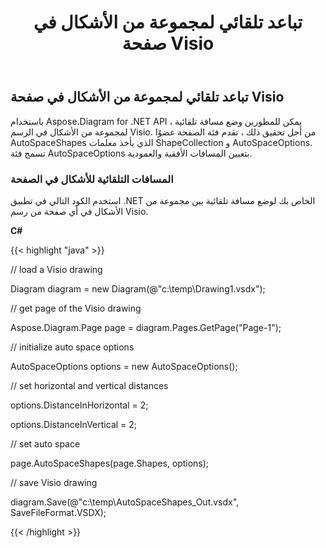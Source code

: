 ﻿---
title: تباعد تلقائي لمجموعة من الأشكال في صفحة Visio
type: docs
weight: 30
url: /ar/net/auto-space-a-collection-of-shapes-in-the-visio-page/
description: يشرح هذا القسم كيفية تباعد مجموعة من الأشكال تلقائيًا في صفحة visio مع Aspose.Diagram.
---
## **تباعد تلقائي لمجموعة من الأشكال في صفحة Visio**
باستخدام Aspose.Diagram for .NET API ، يمكن للمطورين وضع مسافة تلقائية لمجموعة من الأشكال في الرسم Visio. من أجل تحقيق ذلك ، تقدم فئة الصفحة عضوًا AutoSpaceShapes الذي يأخذ معلمات ShapeCollection و AutoSpaceOptions. تسمح فئة AutoSpaceOptions بتعيين المسافات الأفقية والعمودية.
### **المسافات التلقائية للأشكال في الصفحة**
استخدم الكود التالي في تطبيق .NET الخاص بك لوضع مسافة تلقائية بين مجموعة من الأشكال في أي صفحة من رسم Visio.

**C#**

{{< highlight "java" >}}

 // load a Visio drawing

Diagram diagram = new Diagram(@"c:\temp\Drawing1.vsdx");

// get page of the Visio drawing

Aspose.Diagram.Page page = diagram.Pages.GetPage("Page-1");

// initialize auto space options

AutoSpaceOptions options = new AutoSpaceOptions();

// set horizontal and vertical distances

options.DistanceInHorizontal = 2;

options.DistanceInVertical = 2;

// set auto space 

page.AutoSpaceShapes(page.Shapes, options);

// save Visio drawing

diagram.Save(@"c:\temp\AutoSpaceShapes_Out.vsdx", SaveFileFormat.VSDX);

{{< /highlight >}}
